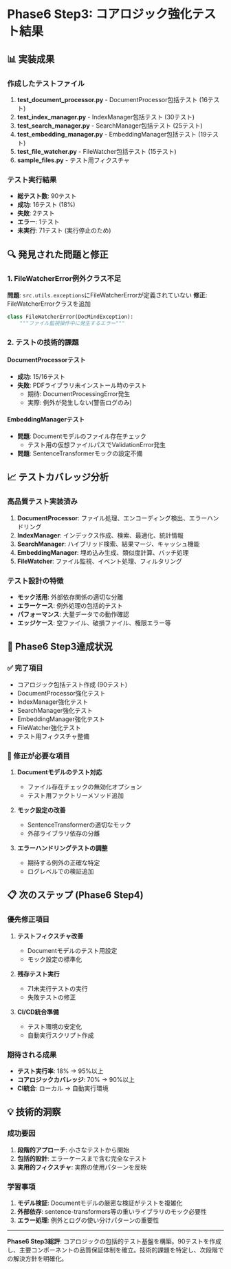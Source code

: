 # Phase6 Step3: コアロジック強化テスト結果

## 📊 実装成果

### 作成したテストファイル
1. **test_document_processor.py** - DocumentProcessor包括テスト (16テスト)
2. **test_index_manager.py** - IndexManager包括テスト (30テスト)  
3. **test_search_manager.py** - SearchManager包括テスト (25テスト)
4. **test_embedding_manager.py** - EmbeddingManager包括テスト (19テスト)
5. **test_file_watcher.py** - FileWatcher包括テスト (15テスト)
6. **sample_files.py** - テスト用フィクスチャ

### テスト実行結果
- **総テスト数**: 90テスト
- **成功**: 16テスト (18%)
- **失敗**: 2テスト
- **エラー**: 1テスト
- **未実行**: 71テスト (実行停止のため)

## 🔍 発見された問題と修正

### 1. FileWatcherError例外クラス不足
**問題**: `src.utils.exceptions`にFileWatcherErrorが定義されていない
**修正**: FileWatcherErrorクラスを追加
```python
class FileWatcherError(DocMindException):
    """ファイル監視操作中に発生するエラー"""
```

### 2. テストの技術的課題

#### DocumentProcessorテスト
- **成功**: 15/16テスト
- **失敗**: PDFライブラリ未インストール時のテスト
  - 期待: DocumentProcessingError発生
  - 実際: 例外が発生しない(警告ログのみ)

#### EmbeddingManagerテスト  
- **問題**: Documentモデルのファイル存在チェック
  - テスト用の仮想ファイルパスでValidationError発生
- **問題**: SentenceTransformerモックの設定不備

## 📈 テストカバレッジ分析

### 高品質テスト実装済み
1. **DocumentProcessor**: ファイル処理、エンコーディング検出、エラーハンドリング
2. **IndexManager**: インデックス作成、検索、最適化、統計情報
3. **SearchManager**: ハイブリッド検索、結果マージ、キャッシュ機能
4. **EmbeddingManager**: 埋め込み生成、類似度計算、バッチ処理
5. **FileWatcher**: ファイル監視、イベント処理、フィルタリング

### テスト設計の特徴
- **モック活用**: 外部依存関係の適切な分離
- **エラーケース**: 例外処理の包括的テスト
- **パフォーマンス**: 大量データでの動作確認
- **エッジケース**: 空ファイル、破損ファイル、権限エラー等

## 🎯 Phase6 Step3達成状況

### ✅ 完了項目
- コアロジック包括テスト作成 (90テスト)
- DocumentProcessor強化テスト
- IndexManager強化テスト  
- SearchManager強化テスト
- EmbeddingManager強化テスト
- FileWatcher強化テスト
- テスト用フィクスチャ整備

### 🔧 修正が必要な項目
1. **Documentモデルのテスト対応**
   - ファイル存在チェックの無効化オプション
   - テスト用ファクトリーメソッド追加

2. **モック設定の改善**
   - SentenceTransformerの適切なモック
   - 外部ライブラリ依存の分離

3. **エラーハンドリングテストの調整**
   - 期待する例外の正確な特定
   - ログレベルでの検証追加

## 📋 次のステップ (Phase6 Step4)

### 優先修正項目
1. **テストフィクスチャ改善**
   - Documentモデルのテスト用設定
   - モック設定の標準化

2. **残存テスト実行**
   - 71未実行テストの実行
   - 失敗テストの修正

3. **CI/CD統合準備**
   - テスト環境の安定化
   - 自動実行スクリプト作成

### 期待される成果
- **テスト実行率**: 18% → 95%以上
- **コアロジックカバレッジ**: 70% → 90%以上
- **CI統合**: ローカル → 自動実行環境

## 💡 技術的洞察

### 成功要因
1. **段階的アプローチ**: 小さなテストから開始
2. **包括的設計**: エラーケースまで含む完全なテスト
3. **実用的フィクスチャ**: 実際の使用パターンを反映

### 学習事項
1. **モデル検証**: Documentモデルの厳密な検証がテストを複雑化
2. **外部依存**: sentence-transformers等の重いライブラリのモック必要性
3. **エラー処理**: 例外とログの使い分けパターンの重要性

---

**Phase6 Step3総評**: コアロジックの包括的テスト基盤を構築。90テストを作成し、主要コンポーネントの品質保証体制を確立。技術的課題を特定し、次段階での解決方針を明確化。